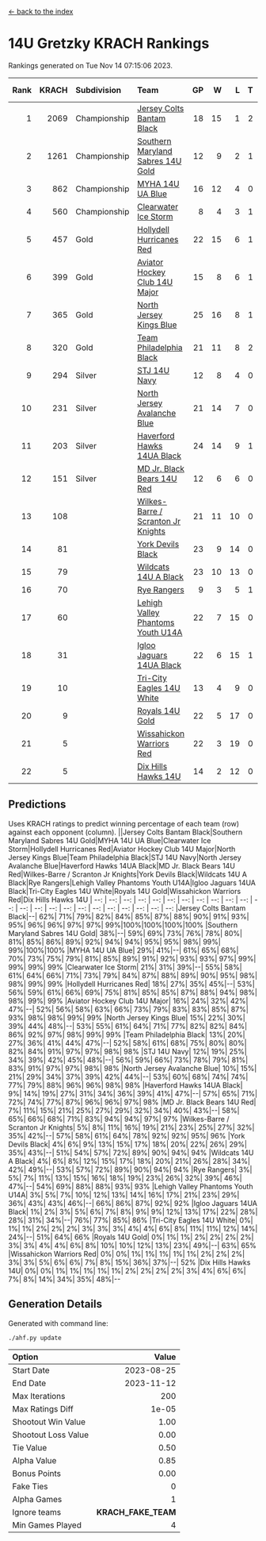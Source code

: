 [<- back to the index](readme.md)
# 14U Gretzky KRACH Rankings
Rankings generated on Tue Nov 14 07:15:06 2023.

Rank|KRACH|Subdivision|Team|GP|W|L|T|OTW|OTL|SoS|Exp Wins|Win Diff
---:|---:|:---|:---|---:|---:|---:|---:|---:|---:|---:|---:|---:
1|2069|Championship|[Jersey Colts Bantam Black](https://gamesheetstats.com/seasons/3659/teams/140580/schedule)|18|15|1|2|2|0|300|16.9|0.0
2|1261|Championship|[Southern Maryland Sabres 14U Gold](https://gamesheetstats.com/seasons/3659/teams/140588/schedule)|12|9|2|1|0|0|411|10.4|0.0
3|862|Championship|[MYHA 14U UA Blue](https://gamesheetstats.com/seasons/3659/teams/140583/schedule)|16|12|4|0|2|2|369|12.9|0.0
4|560|Championship|[Clearwater Ice Storm](https://gamesheetstats.com/seasons/3659/teams/142500/schedule)|8|4|3|1|0|0|620|5.4|0.0
5|457|Gold|[Hollydell Hurricanes Red](https://gamesheetstats.com/seasons/3659/teams/140578/schedule)|22|15|6|1|1|1|340|16.4|0.0
6|399|Gold|[Aviator Hockey Club 14U Major](https://gamesheetstats.com/seasons/3659/teams/140575/schedule)|15|8|6|1|1|1|603|9.3|-0.0
7|365|Gold|[North Jersey Kings Blue](https://gamesheetstats.com/seasons/3659/teams/140585/schedule)|25|16|8|1|3|1|362|17.4|0.0
8|320|Gold|[Team Philadelphia Black](https://gamesheetstats.com/seasons/3659/teams/140590/schedule)|21|11|8|2|2|2|514|12.9|0.0
9|294|Silver|[STJ 14U Navy](https://gamesheetstats.com/seasons/3659/teams/140589/schedule)|12|8|4|0|0|1|313|8.9|0.0
10|231|Silver|[North Jersey Avalanche Blue](https://gamesheetstats.com/seasons/3659/teams/140584/schedule)|21|14|7|0|0|1|187|14.9|0.0
11|203|Silver|[Haverford Hawks 14UA Black](https://gamesheetstats.com/seasons/3659/teams/140577/schedule)|24|14|9|1|0|2|286|15.4|0.0
12|151|Silver|[MD Jr. Black Bears 14U Red](https://gamesheetstats.com/seasons/3659/teams/140581/schedule)|12|6|6|0|0|1|202|6.9|0.0
13|108||[Wilkes-Barre / Scranton Jr Knights](https://gamesheetstats.com/seasons/3659/teams/140593/schedule)|21|11|10|0|2|0|194|11.9|0.0
14|81||[York Devils Black](https://gamesheetstats.com/seasons/3659/teams/140595/schedule)|23|9|14|0|1|0|306|9.9|0.0
15|79||[Wildcats 14U A Black](https://gamesheetstats.com/seasons/3659/teams/140592/schedule)|23|10|13|0|1|2|324|10.9|0.0
16|70||[Rye Rangers](https://gamesheetstats.com/seasons/3659/teams/140587/schedule)|9|3|5|1|1|1|271|4.4|0.0
17|60||[Lehigh Valley Phantoms Youth U14A](https://gamesheetstats.com/seasons/3659/teams/140582/schedule)|22|7|15|0|0|0|456|7.9|0.0
18|31||[Igloo Jaguars 14UA Black](https://gamesheetstats.com/seasons/3659/teams/140579/schedule)|22|6|15|1|0|0|338|7.4|0.0
19|10||[Tri-City Eagles 14U White](https://gamesheetstats.com/seasons/3659/teams/140591/schedule)|13|4|9|0|0|0|75|4.9|0.0
20|9||[Royals 14U Gold](https://gamesheetstats.com/seasons/3659/teams/140586/schedule)|22|5|17|0|0|1|114|5.9|0.0
21|5||[Wissahickon Warriors Red](https://gamesheetstats.com/seasons/3659/teams/140594/schedule)|22|3|19|0|0|0|170|3.9|0.0
22|5||[Dix Hills Hawks 14U](https://gamesheetstats.com/seasons/3659/teams/140576/schedule)|14|2|12|0|0|0|278|2.9|0.0

## Predictions
Uses KRACH ratings to predict winning percentage of each team (row) against each opponent (column).
||Jersey Colts Bantam Black|Southern Maryland Sabres 14U Gold|MYHA 14U UA Blue|Clearwater Ice Storm|Hollydell Hurricanes Red|Aviator Hockey Club 14U Major|North Jersey Kings Blue|Team Philadelphia Black|STJ 14U Navy|North Jersey Avalanche Blue|Haverford Hawks 14UA Black|MD Jr. Black Bears 14U Red|Wilkes-Barre / Scranton Jr Knights|York Devils Black|Wildcats 14U A Black|Rye Rangers|Lehigh Valley Phantoms Youth U14A|Igloo Jaguars 14UA Black|Tri-City Eagles 14U White|Royals 14U Gold|Wissahickon Warriors Red|Dix Hills Hawks 14U
| --: | --: | --: | --: | --: | --: | --: | --: | --: | --: | --: | --: | --: | --: | --: | --: | --: | --: | --: | --: | --: | --: | --: 
|Jersey Colts Bantam Black|--| 62%| 71%| 79%| 82%| 84%| 85%| 87%| 88%| 90%| 91%| 93%| 95%| 96%| 96%| 97%| 97%| 99%|100%|100%|100%|100%
|Southern Maryland Sabres 14U Gold| 38%|--| 59%| 69%| 73%| 76%| 78%| 80%| 81%| 85%| 86%| 89%| 92%| 94%| 94%| 95%| 95%| 98%| 99%| 99%|100%|100%
|MYHA 14U UA Blue| 29%| 41%|--| 61%| 65%| 68%| 70%| 73%| 75%| 79%| 81%| 85%| 89%| 91%| 92%| 93%| 93%| 97%| 99%| 99%| 99%| 99%
|Clearwater Ice Storm| 21%| 31%| 39%|--| 55%| 58%| 61%| 64%| 66%| 71%| 73%| 79%| 84%| 87%| 88%| 89%| 90%| 95%| 98%| 98%| 99%| 99%
|Hollydell Hurricanes Red| 18%| 27%| 35%| 45%|--| 53%| 56%| 59%| 61%| 66%| 69%| 75%| 81%| 85%| 85%| 87%| 88%| 94%| 98%| 98%| 99%| 99%
|Aviator Hockey Club 14U Major| 16%| 24%| 32%| 42%| 47%|--| 52%| 56%| 58%| 63%| 66%| 73%| 79%| 83%| 83%| 85%| 87%| 93%| 98%| 98%| 99%| 99%
|North Jersey Kings Blue| 15%| 22%| 30%| 39%| 44%| 48%|--| 53%| 55%| 61%| 64%| 71%| 77%| 82%| 82%| 84%| 86%| 92%| 97%| 98%| 99%| 99%
|Team Philadelphia Black| 13%| 20%| 27%| 36%| 41%| 44%| 47%|--| 52%| 58%| 61%| 68%| 75%| 80%| 80%| 82%| 84%| 91%| 97%| 97%| 98%| 98%
|STJ 14U Navy| 12%| 19%| 25%| 34%| 39%| 42%| 45%| 48%|--| 56%| 59%| 66%| 73%| 78%| 79%| 81%| 83%| 91%| 97%| 97%| 98%| 98%
|North Jersey Avalanche Blue| 10%| 15%| 21%| 29%| 34%| 37%| 39%| 42%| 44%|--| 53%| 60%| 68%| 74%| 74%| 77%| 79%| 88%| 96%| 96%| 98%| 98%
|Haverford Hawks 14UA Black|  9%| 14%| 19%| 27%| 31%| 34%| 36%| 39%| 41%| 47%|--| 57%| 65%| 71%| 72%| 74%| 77%| 87%| 96%| 96%| 97%| 98%
|MD Jr. Black Bears 14U Red|  7%| 11%| 15%| 21%| 25%| 27%| 29%| 32%| 34%| 40%| 43%|--| 58%| 65%| 66%| 68%| 71%| 83%| 94%| 94%| 97%| 97%
|Wilkes-Barre / Scranton Jr Knights|  5%|  8%| 11%| 16%| 19%| 21%| 23%| 25%| 27%| 32%| 35%| 42%|--| 57%| 58%| 61%| 64%| 78%| 92%| 92%| 95%| 96%
|York Devils Black|  4%|  6%|  9%| 13%| 15%| 17%| 18%| 20%| 22%| 26%| 29%| 35%| 43%|--| 51%| 54%| 57%| 72%| 89%| 90%| 94%| 94%
|Wildcats 14U A Black|  4%|  6%|  8%| 12%| 15%| 17%| 18%| 20%| 21%| 26%| 28%| 34%| 42%| 49%|--| 53%| 57%| 72%| 89%| 90%| 94%| 94%
|Rye Rangers|  3%|  5%|  7%| 11%| 13%| 15%| 16%| 18%| 19%| 23%| 26%| 32%| 39%| 46%| 47%|--| 54%| 69%| 88%| 88%| 93%| 93%
|Lehigh Valley Phantoms Youth U14A|  3%|  5%|  7%| 10%| 12%| 13%| 14%| 16%| 17%| 21%| 23%| 29%| 36%| 43%| 43%| 46%|--| 66%| 86%| 87%| 92%| 92%
|Igloo Jaguars 14UA Black|  1%|  2%|  3%|  5%|  6%|  7%|  8%|  9%|  9%| 12%| 13%| 17%| 22%| 28%| 28%| 31%| 34%|--| 76%| 77%| 85%| 86%
|Tri-City Eagles 14U White|  0%|  1%|  1%|  2%|  2%|  2%|  3%|  3%|  3%|  4%|  4%|  6%|  8%| 11%| 11%| 12%| 14%| 24%|--| 51%| 64%| 66%
|Royals 14U Gold|  0%|  1%|  1%|  2%|  2%|  2%|  2%|  3%|  3%|  4%|  4%|  6%|  8%| 10%| 10%| 12%| 13%| 23%| 49%|--| 63%| 65%
|Wissahickon Warriors Red|  0%|  0%|  1%|  1%|  1%|  1%|  1%|  2%|  2%|  2%|  3%|  3%|  5%|  6%|  6%|  7%|  8%| 15%| 36%| 37%|--| 52%
|Dix Hills Hawks 14U|  0%|  0%|  1%|  1%|  1%|  1%|  1%|  2%|  2%|  2%|  2%|  3%|  4%|  6%|  6%|  7%|  8%| 14%| 34%| 35%| 48%|--

## Generation Details

Generated with command line:
```
./ahf.py update
```

| Option | Value |
| :----- | ----: |
| Start Date | 2023-08-25 |
| End Date | 2023-11-12 |
| Max Iterations | 200 |
| Max Ratings Diff | 1e-05 |
| Shootout Win Value | 1.00 |
| Shootout Loss Value | 0.00 |
| Tie Value | 0.50 |
| Alpha Value | 0.85 |
| Bonus Points | 0.00 |
| Fake Ties | 0 |
| Alpha Games | 1 |
| Ignore teams | __KRACH_FAKE_TEAM__ |
| Min Games Played | 4 |


